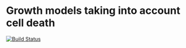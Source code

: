# Growth models taking into account cell death

[![Build Status](http://transduction.mit.edu:8081/buildStatus/icon?job=psGrowth)](http://transduction.mit.edu:8081/job/psGrowth/)
